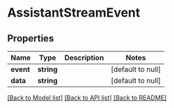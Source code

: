 # AssistantStreamEvent

## Properties
Name | Type | Description | Notes
------------ | ------------- | ------------- | -------------
**event** | **string** |  | [default to null]
**data** | **string** |  | [default to null]

[[Back to Model list]](../README.md#documentation-for-models) [[Back to API list]](../README.md#documentation-for-api-endpoints) [[Back to README]](../README.md)


